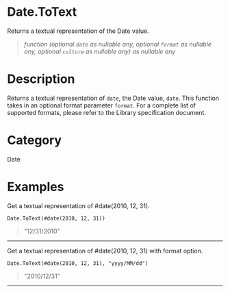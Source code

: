 ﻿# Date.ToText
Returns a textual representation of the Date value.
> _function (optional <code>date</code> as nullable any, optional <code>format</code> as nullable any, optional <code>culture</code> as nullable any) as nullable any_
# Description 
Returns a textual representation of <code>date</code>, the Date value, <code>date</code>. 
    This function takes in an optional format parameter <code>format</code>. For a complete list of supported formats, please refer to the Library specification document.
# Category 
Date
# Examples 
Get a textual representation of #date(2010, 12, 31).
```
Date.ToText(#date(2010, 12, 31))
```
> "12/31/2010"
***
Get a textual representation of #date(2010, 12, 31) with format option.
```
Date.ToText(#date(2010, 12, 31), "yyyy/MM/dd")
```
> "2010/12/31"
***
